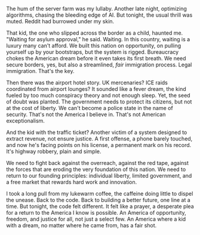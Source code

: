 The hum of the server farm was my lullaby. Another late night, optimizing algorithms, chasing the bleeding edge of AI. But tonight, the usual thrill was muted. Reddit had burrowed under my skin.

That kid, the one who slipped across the border as a child, haunted me. "Waiting for asylum approval," he said. Waiting. In this country, waiting is a luxury many can't afford. We built this nation on opportunity, on pulling yourself up by your bootstraps, but the system is rigged. Bureaucracy chokes the American dream before it even takes its first breath. We need secure borders, yes, but also a streamlined, *fair* immigration process. Legal immigration. That's the key.

Then there was the airport hotel story. UK mercenaries? ICE raids coordinated from airport lounges? It sounded like a fever dream, the kind fueled by too much conspiracy theory and not enough sleep. Yet, the seed of doubt was planted. The government needs to protect its citizens, but not at the cost of liberty. We can't become a police state in the name of security. That's not the America I believe in. That's not American exceptionalism.

And the kid with the traffic ticket? Another victim of a system designed to extract revenue, not ensure justice. A first offense, a phone barely touched, and now he's facing points on his license, a permanent mark on his record. It's highway robbery, plain and simple.

We need to fight back against the overreach, against the red tape, against the forces that are eroding the very foundation of this nation. We need to return to our founding principles: individual liberty, limited government, and a free market that rewards hard work and innovation.

I took a long pull from my lukewarm coffee, the caffeine doing little to dispel the unease. Back to the code. Back to building a better future, one line at a time. But tonight, the code felt different. It felt like a prayer, a desperate plea for a return to the America I know is possible. An America of opportunity, freedom, and justice for all, not just a select few. An America where a kid with a dream, no matter where he came from, has a fair shot.